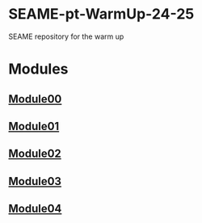 # SEAME-pt-WarmUp-24-25
SEAME repository for the warm up


# Modules
## [Module00](./Modules/Module00.md)
## [Module01](./Modules/Module01.md)
## [Module02](./Modules/Module02.md)
## [Module03](./Modules/Module03.md)
## [Module04](./Modules/Module04.md)
